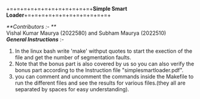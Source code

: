 +=+=+=+=+=+=+=+=+=+=+=+=+**Simple Smart Loader**+=+=+=+=+=+=+=+=+=+=+=+=+

_**Contributors :- **_
<br>
        <t>Vishal Kumar Maurya (2022580) and Subham Maurya (2022510)<br>
_**General Instructions**_ :-
 1. In the linux bash write 'make' withput quotes to start the exection of the file and get the number of segmentation faults.
 2. Note that the bonus part is also covered by us so you can also verify the bonus part according to the Instruction file "simplesmartloader.pdf".
 3. you can comment and uncomment the commands inside the Makefile to run the different files and see the results for various files.(they all are separated by spaces for easy understanding).
